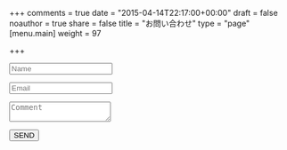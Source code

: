 +++
comments = true
date = "2015-04-14T22:17:00+00:00"
draft = false
noauthor = true
share = false
title = "お問い合わせ"
type = "page"
[menu.main]
weight = 97

+++

<form class="form" id="form1" name="contactform" action="thanks" data-netlify-recaptcha="true" netlify>

  <p class="name">
    <input name="name" type="text" class="validate[required,custom[onlyLetter],length[0,100]] feedback-input" placeholder="Name" id="name" />
  </p>

  <p class="email">
    <input name="email" type="email" class="validate[required,custom[email]] feedback-input" id="email" placeholder="Email" />
  </p>

  <p class="text">
    <textarea name="text" class="validate[required,length[6,300]] feedback-input" id="comment" placeholder="Comment"></textarea>
  </p>


  <div class="submit">
    <input type="submit" value="SEND" id="button-blue"/>
    <div class="ease"></div>
  </div>
</form>
